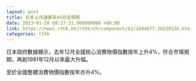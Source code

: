 ```yaml
---
layout: post
title: 日本上月通脹率4%符合預期
date: 2023-01-20 08:27:21.000000000 +08:00
link: https://news.rthk.hk/rthk/ch/component/k2/1684677-20230120.htm
categories: rthk
---
```


日本政府數據顯示，去年12月全國核心消費物價指數按年上升4%，符合市場預期，再創1981年12月以來最大升幅。

至於全國整體消費物價指數按年亦升4%。
